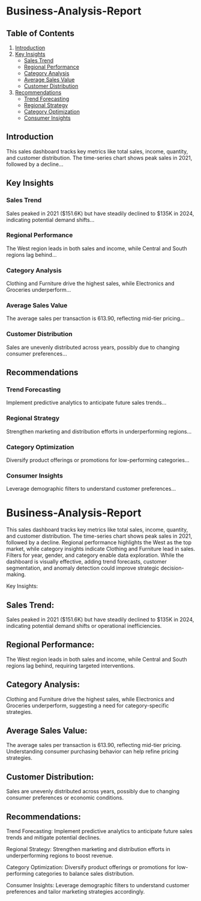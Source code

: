 
 
# Business-Analysis-Report

## Table of Contents
1. [Introduction](#introduction)
2. [Key Insights](#key-insights)  
   - [Sales Trend](#sales-trend)  
   - [Regional Performance](#regional-performance)  
   - [Category Analysis](#category-analysis)  
   - [Average Sales Value](#average-sales-value)  
   - [Customer Distribution](#customer-distribution)  
3. [Recommendations](#recommendations)  
   - [Trend Forecasting](#trend-forecasting)  
   - [Regional Strategy](#regional-strategy)  
   - [Category Optimization](#category-optimization)  
   - [Consumer Insights](#consumer-insights)

## Introduction
This sales dashboard tracks key metrics like total sales, income, quantity, and customer distribution. The time-series chart shows peak sales in 2021, followed by a decline...

## Key Insights
### Sales Trend
Sales peaked in 2021 ($151.6K) but have steadily declined to $135K in 2024, indicating potential demand shifts...

### Regional Performance
The West region leads in both sales and income, while Central and South regions lag behind...

### Category Analysis
Clothing and Furniture drive the highest sales, while Electronics and Groceries underperform...

### Average Sales Value
The average sales per transaction is 613.90, reflecting mid-tier pricing...

### Customer Distribution
Sales are unevenly distributed across years, possibly due to changing consumer preferences...

## Recommendations
### Trend Forecasting
Implement predictive analytics to anticipate future sales trends...

### Regional Strategy
Strengthen marketing and distribution efforts in underperforming regions...

### Category Optimization
Diversify product offerings or promotions for low-performing categories...

### Consumer Insights
Leverage demographic filters to understand customer preferences...



# Business-Analysis-Report
This sales dashboard tracks key metrics like total sales, income, quantity, and customer distribution. The time-series chart shows peak sales in 2021, followed by a decline. Regional performance highlights the West as the top market, while category insights indicate Clothing and Furniture lead in sales.
Filters for year, gender, and category enable data exploration. While the dashboard is visually effective, adding trend forecasts, customer segmentation, and anomaly detection could improve strategic decision-making.

Key Insights:

## Sales Trend: 
Sales peaked in 2021 ($151.6K) but have steadily declined to $135K in 2024, indicating potential demand shifts or operational inefficiencies.

## Regional Performance: 
The West region leads in both sales and income, while Central and South regions lag behind, requiring targeted interventions.

## Category Analysis: 
Clothing and Furniture drive the highest sales, while Electronics and Groceries underperform, suggesting a need for category-specific strategies.

## Average Sales Value: 
The average sales per transaction is 613.90, reflecting mid-tier pricing. Understanding consumer purchasing behavior can help refine pricing strategies.

## Customer Distribution: 
Sales are unevenly distributed across years, possibly due to changing consumer preferences or economic conditions.

## Recommendations:
Trend Forecasting: Implement predictive analytics to anticipate future sales trends and mitigate potential declines.

Regional Strategy: Strengthen marketing and distribution efforts in underperforming regions to boost revenue.

Category Optimization: Diversify product offerings or promotions for low-performing categories to balance sales distribution.

Consumer Insights: Leverage demographic filters to understand customer preferences and tailor marketing strategies accordingly.
